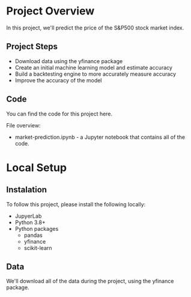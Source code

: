 # **Project Overview**
In this project, we'll predict the price of the S&P500 stock market index.

## **Project Steps**
- Download data using the yfinance package
- Create an initial machine learning model and estimate accuracy
- Build a backtesting engine to more accurately measure accuracy
- Improve the accuracy of the model

## **Code**

You can find the code for this project here.

File overview:

- market-prediction.ipynb - a Jupyter notebook that contains all of the code.

# **Local Setup**

## **Instalation**

To follow this project, please install the following locally:

- JupyerLab
- Python 3.8+
- Python packages
    - pandas
    - yfinance
    - scikit-learn

## **Data**
We'll download all of the data during the project, using the yfinance package.